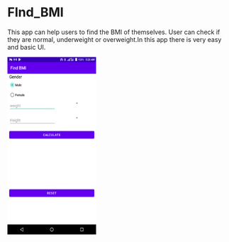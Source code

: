 # FInd_BMI
This app can help users to find the BMI of themselves. User can check if they are normal, underweight or overweight.In this app there is very easy and basic UI.


<img src='Screeenshot/Screenshot_20220718_052317.png' width='200' height='400'>&nbsp; &nbsp; &nbsp; &nbsp;
